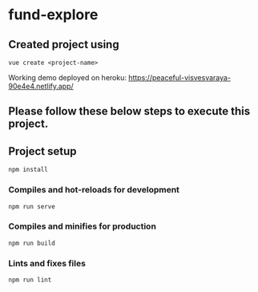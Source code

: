 # fund-explore

## Created project using 
```
vue create <project-name>
```

Working demo deployed on heroku: https://peaceful-visvesvaraya-90e4e4.netlify.app/

## Please follow these below steps to execute this project.

## Project setup
```
npm install
```

### Compiles and hot-reloads for development
```
npm run serve
```

### Compiles and minifies for production
```
npm run build
```

### Lints and fixes files
```
npm run lint
```

